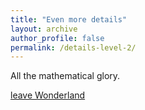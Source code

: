```yaml
---
title: "Even more details"
layout: archive
author_profile: false
permalink: /details-level-2/
---
```


All the mathematical glory.

[leave Wonderland](https://arkm97.github.io/covered-calls/volatility-model/)
